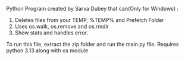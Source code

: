 Python Program created by Sarva Dubey that can(Only for Windows) :
1) Deletes files from your TEMP, %TEMP% and Prefetch Folder
2) Uses os.walk, os.remove and os.rmdir
3) Show stats and handles error.


To run this file, extract the zip folder and run the main.py file. 
Requires python 3.13 along with os module
